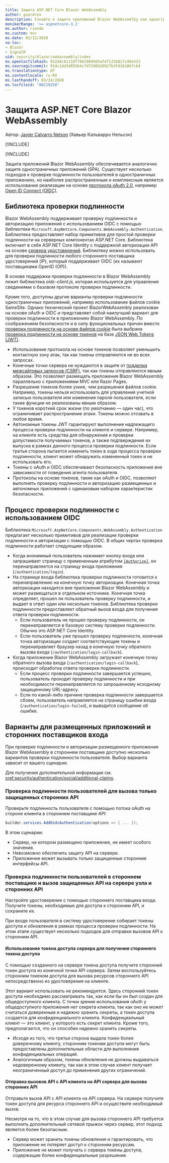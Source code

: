 ```yaml
---
title: Защита ASP.NET Core Blazor WebAssembly
author: guardrex
description: Узнайте о защите приложений Blazor WebAssemlby как одностраничных приложений (SPA).
monikerRange: '>= aspnetcore-3.1'
ms.author: riande
ms.custom: mvc
ms.date: 03/12/2020
no-loc:
- Blazor
- SignalR
uid: security/blazor/webassembly/index
ms.openlocfilehash: 652d4c61110f786396d9d5af4f131b817c40e333
ms.sourcegitcommit: 91dc1dd3d055b4c7d7298420927b3fd161067c64
ms.translationtype: HT
ms.contentlocale: ru-RU
ms.lasthandoff: 03/24/2020
ms.locfileid: "80219250"
---
```

# <a name="secure-aspnet-core-opno-locblazor-webassembly"></a>Защита ASP.NET Core Blazor WebAssembly

Автор: [Javier Calvarro Nelson](https://github.com/javiercn) (Хавьер Кальварро Нельсон)

[!INCLUDE[](~/includes/blazorwasm-preview-notice.md)]

[!INCLUDE[](~/includes/blazorwasm-3.2-template-article-notice.md)]

Защита приложений Blazor WebAssembly обеспечивается аналогично защите одностраничных приложений (SPA). Существует несколько подходов к проверке подлинности пользователей в одностраничных приложениях, но наиболее распространенным и комплексным является использование реализации на основе [протокола oAuth 2.0](https://oauth.net/), например [Open ID Connect (OIDC)](https://openid.net/connect/).

## <a name="authentication-library"></a>Библиотека проверки подлинности

Blazor WebAssembly поддерживает проверку подлинности и авторизацию приложений с использованием OIDC с помощью библиотеки `Microsoft.AspNetCore.Components.WebAssembly.Authentication`. Библиотека предоставляет набор примитивов для простой проверки подлинности на серверных компонентах ASP.NET Core. Библиотека включает в себя ASP.NET Core Identity с поддержкой авторизации API на основе [сервера удостоверений](https://identityserver.io/). Библиотеку можно использовать для проверки подлинности любого стороннего поставщика удостоверений (IP), который поддерживает OIDC (их называют поставщиками OpenID (OP)).

В основе поддержки проверки подлинности в Blazor WebAssembly лежит библиотека *oidc-client.js*, которая используется для управления сведениями о базовом протоколе проверки подлинности.

Кроме того, доступны другие варианты проверки подлинности одностраничных приложений, например использование файлов cookie SameSite. Однако технический проект BlazorWebAssembly реализован на основе oAuth и OIDC и представляет собой наилучший вариант для проверки подлинности в приложениях Blazor WebAssembly. По соображениям безопасности и в силу функциональных причин вместо [проверки подлинности на основе файлов cookie](xref:security/anti-request-forgery#cookie-based-authentication) была выбрана [проверка подлинности на основе токенов](xref:security/anti-request-forgery#token-based-authentication) на базе [JSON Web Tokens (JWT)](https://self-issued.info/docs/draft-ietf-oauth-json-web-token.html).

* Использование протокола на основе токенов позволяет уменьшить контактную зону атак, так как токены отправляются не во всех запросах.
* Конечные точки сервера не нуждаются в защите от [подделки межсайтовых запросов (CSRF)](xref:security/anti-request-forgery), так как токены отправляются явным образом. Это позволяет размещать приложения Blazor WebAssembly параллельно с приложениями MVC или Razor Pages.
* Разрешения токенов более узкие, чем разрешения файлов cookie. Например, токены нельзя использовать для управления учетной записью пользователя или изменения пароля пользователя, если такие функции не реализованы явным образом.
* У токенов короткий срок жизни (по умолчанию — один час), что ограничивает распространение атаки. Токены можно отозвать в любое время.
* Автономные токены JWT гарантируют выполнение надлежащего процесса проверки подлинности на клиенте и сервере. Например, на клиенте есть средства для обнаружения и проверки допустимости получаемых токенов, а также подтверждения их выпуска в рамках данного процесса проверки подлинности. Если третья сторона пытается изменить токен в ходе процесса проверки подлинности, клиент может обнаружить измененный токен и не использовать его.
* Токены с oAuth и OIDC обеспечивают безопасность приложения вне зависимости от поведения агента пользователя.
* Протоколы на основе токенов, такие как oAuth и OIDC, позволяют выполнять проверку подлинности и авторизацию размещенных и автономных приложений с одинаковым набором характеристик безопасности.

## <a name="authentication-process-with-oidc"></a>Процесс проверки подлинности с использованием OIDC

Библиотека `Microsoft.AspNetCore.Components.WebAssembly.Authentication` предлагает несколько примитивов для реализации проверки подлинности и авторизации с помощью OIDC. В общих чертах проверка подлинности работает следующим образом.

* Когда анонимный пользователь нажимает кнопку входа или запрашивает страницу с примененным атрибутом [`[Authorize]`](xref:Microsoft.AspNetCore.Authorization.AuthorizeAttribute), он перенаправляется на страницу входа приложения (`/authentication/login`).
* На странице входа библиотека проверки подлинности готовится к перенаправлению на конечную точку авторизации. Конечная точка авторизации находится вне приложения Blazor WebAssembly и может размещаться в отдельном источнике. Конечная точка определяет, прошел ли пользователь проверку подлинности, и выдает в ответ один или несколько токенов. Библиотека проверки подлинности предоставляет обратный вызов входа для получения ответа проверки подлинности.
  * Если пользователь не прошел проверку подлинности, он перенаправляется в базовую систему проверки подлинности. Обычно это ASP.NET Core Identity.
  * Если пользователь уже прошел проверку подлинности, конечная точка авторизации создает соответствующие токены и перенаправляет браузер назад в конечную точку обратного вызова входа (`/authentication/login-callback`).
* Когда приложение Blazor WebAssembly загружает конечную точку обратного вызова входа (`/authentication/login-callback`), происходит обработка ответа проверки подлинности.
  * Если процесс проверки подлинности завершается успешно, пользователь проходит проверку подлинности и при необходимости перенаправляется по запрошенному исходному защищенному URL-адресу.
  * Если по какой-либо причине проверка подлинности завершается сбоем, пользователь направляется на страницу ошибки входа (`/authentication/login-failed`), и выводится сообщение об ошибке.
  
## <a name="options-for-hosted-apps-and-third-party-login-providers"></a>Варианты для размещенных приложений и сторонних поставщиков входа

При проверке подлинности и авторизации размещенного приложения Blazor WebAssembly в стороннем поставщике доступно несколько вариантов проверки подлинности пользователя. Выбор варианта зависит от вашего сценария.

Для получения дополнительной информации см. <xref:security/authentication/social/additional-claims>.

### <a name="authenticate-users-to-only-call-protected-third-party-apis"></a>Проверка подлинности пользователей для вызова только защищенных сторонних API

Проверьте подлинность пользователя с помощью потока oAuth на стороне клиента в стороннем поставщике API:

 ```csharp
 builder.services.AddOidcAuthentication(options => { ... });
 ```
 
 В этом сценарии:

* Сервер, на котором размещено приложение, не имеет особого значения.
* Невозможно обеспечить защиту API на сервере.
* Приложение может вызывать только защищенные сторонние интерфейсы API.

### <a name="authenticate-users-with-a-third-party-provider-and-call-protected-apis-on-the-host-server-and-the-third-party"></a>Проверка подлинности пользователей в стороннем поставщике и вызов защищенных API на сервере узла и сторонних API

Настройте удостоверение с помощью стороннего поставщика входа. Получите токены, необходимые для доступа к сторонним API, и сохраните их.

При входе пользователя в систему удостоверение собирает токены доступа и обновления в рамках процесса проверки подлинности. На этом этапе существует несколько подходов для отправки вызовов API к сторонним API.

#### <a name="use-a-server-access-token-to-retrieve-the-third-party-access-token"></a>Использование токена доступа сервера для получения стороннего токена доступа

С помощью созданного на сервере токена доступа получите сторонний токен доступа из конечной точки API сервера. Затем воспользуйтесь сторонним токеном доступа для вызова ресурсов стороннего API непосредственно из удостоверения на клиенте.

Этот вариант использовать не рекомендуется. Здесь сторонний токен доступа необходимо рассматривать так, как если бы он был создан для общедоступного клиента. С точки зрения использования oAuth у общедоступного приложения нет секрета клиента, так как оно не может считаться доверенным и надежно хранить секреты, а токен доступа создается для конфиденциального клиента. Конфиденциальный клиент — это клиент, у которого есть секрет клиента. Кроме того, предполагается, что он способен надежно хранить секреты.

* Исходя из того, что третья сторона выдала токен более доверенному клиенту, сторонним токенам доступа могут быть предоставлены дополнительные области для выполнения конфиденциальных операций.
* Аналогичным образом, токены обновления не должны выдаваться недоверенному клиенту, так как в этом случае клиент получает неограниченный доступ до применения других ограничений.

#### <a name="make-api-calls-from-the-client-to-the-server-api-in-order-to-call-third-party-apis"></a>Отправка вызовов API с API клиента на API сервера для вызова сторонних API

Отправьте вызов API с API клиента на API сервера. На сервере получите токен доступа для ресурса стороннего API и осуществите необходимый вызов.

Несмотря на то, что в этом случае для вызова стороннего API требуется выполнить дополнительный сетевой прыжок через сервер, этот подход является более безопасным.

* Сервер может хранить токены обновления и гарантировать, что приложение не потеряет доступ к сторонним ресурсам.
* Приложение не может получать с сервера токены доступа, содержащие более конфиденциальные разрешения.
